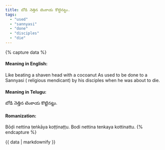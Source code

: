 ```yaml
---
title: బోడి నెత్తిన టెంకాయ కొట్టినట్టు.
tags:
  - "used"
  - "sannyasi"
  - "done"
  - "disciples"
  - "die"
---
```


{% capture data %}
#### Meaning in English:
Like beating a shaven head with a cocoanut
As used to be done to a Sannyasi ( religious mendicant) by his disciples when he was about to die.

#### Meaning in Telugu:
బోడి నెత్తిన టెంకాయ కొట్టినట్టు.

#### Romanization:
Bōḍi nettina ṭeṅkāya koṭṭinaṭṭu.
Bodi nettina tenkaya kottinattu.
{% endcapture %}

{{ data | markdownify }}


